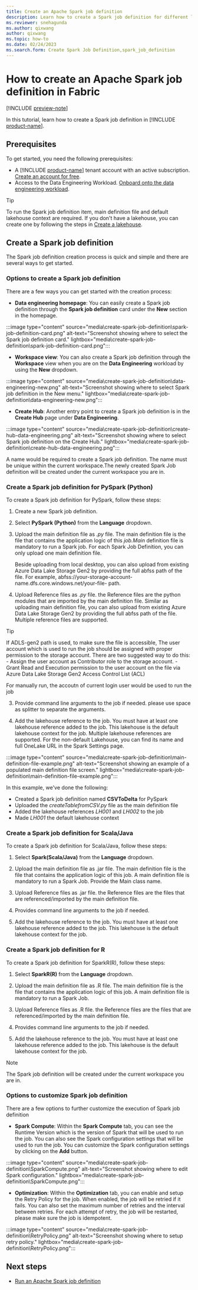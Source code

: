 ```yaml
---
title: Create an Apache Spark job definition
description: Learn how to create a Spark job definition for different languages from the Data Engineering homepage, the Workspace view, or the Create hub.
ms.reviewer: snehagunda
ms.author: qixwang
author: qixwang
ms.topic: how-to
ms.date: 02/24/2023
ms.search.form: Create Spark Job Definition,spark_job_definition
---
```


# How to create an Apache Spark job definition in Fabric

[!INCLUDE [preview-note](../includes/preview-note.md)]

In this tutorial, learn how to create a Spark job definition in [!INCLUDE [product-name](../includes/product-name.md)].

## Prerequisites

To get started, you need the following prerequisites:

- A [!INCLUDE [product-name](../includes/product-name.md)] tenant account with an active subscription. [Create an account for free](../placeholder.md).
- Access to the Data Engineering Workload. [Onboard onto the data engineering workload](../placeholder.md).

> [!TIP]
> To run the Spark job definition item, main definition file and default lakehouse context are required. If you don't have a lakehouse, you can create one by following the steps in [Create a lakehouse](../data-engineering/lakehouse.md#create-a-lakehouse).


## Create a Spark job definition

The Spark job definition creation process is quick and simple and there are several ways to get started.

### Options to create a Spark job definition

There are a few ways you can get started with the creation process:

- **Data engineering homepage**: You can easily create a Spark job definition through the **Spark job definition** card under the **New** section in the homepage.

:::image type="content" source="media\create-spark-job-definition\spark-job-definition-card.png" alt-text="Screenshot showing where to select the Spark job definition card." lightbox="media\create-spark-job-definition\spark-job-definition-card.png":::

- **Workspace view**: You can also create a Spark job definition through the **Workspace** view when you are on the **Data Engineering** workload by using the **New** dropdown.

:::image type="content" source="media\create-spark-job-definition\data-engineering-new.png" alt-text="Screenshot showing where to select Spark job definition in the New menu." lightbox="media\create-spark-job-definition\data-engineering-new.png":::

- **Create Hub**: Another entry point to create a Spark job definition is in the **Create Hub** page under **Data Engineering**.

:::image type="content" source="media\create-spark-job-definition\create-hub-data-engineering.png" alt-text="Screenshot showing where to select Spark job definition on the Create Hub." lightbox="media\create-spark-job-definition\create-hub-data-engineering.png":::

A name would be required to create a Spark job definition. The name must be unique within the current workspace.The newly created Spark Job definition will be created under the current workspace you are in.


### Create a Spark job definition for PySpark (Python)

To create a Spark job definition for PySpark, follow these steps:

1. Create a new Spark job definition.

1. Select **PySpark (Python)** from the **Language** dropdown.

1. Upload the main definition file as *.py* file. The main definition file is the file that contains the application logic of this *job.Main* definition file is mandatory to run a Spark job. For each Spark Job Definition, you can only upload one main definition file.
   
   Beside uploading from local desktop, you can also upload from existing Azure Data Lake Storage Gen2 by providing the full abfss path of the file. For example, abfss://your-storage-account-name.dfs.core.windows.net/your-file- path. 

2. Upload Reference files as *.py* file. the Reference files are the python modules that are imported by the main definition file. Similar as uploading main definition file, you can also upload from existing Azure Data Lake Storage Gen2 by providing the full abfss path of the file. Multiple reference files are supported.

> [!TIP]
> If ADLS-gen2 path is used, to make sure the file is accessible, The user account which is used to run the job should be assigned with 
> proper permission to the storage account. There are two suggested way to do this:
>       - Assign the user account as Contributor role to the storage account.
>        - Grant Read and Execution permission to the user account on the file via Azure Data Lake Storage Gen2 Access Control List (ACL)
>  
> For manually run, the accoutn of current login user would be used to run the job

3. Provide command line arguments to the job if needed. please use space as splitter to separate the arguments.

4. Add the lakehouse reference to the job. You must have at least one lakehouse reference added to the job. This lakehouse is the default lakehouse context for the job.
   Multiple lakehouse references are supported. For the non-default Lakehouse, you can find its name and full OneLake URL in the Spark Settings page.

:::image type="content" source="media\create-spark-job-definition\main-definition-file-example.png" alt-text="Screenshot showing an example of a populated main definition file screen." lightbox="media\create-spark-job-definition\main-definition-file-example.png":::

In this example, we've done the following:

- Created a Spark job definition named **CSVToDelta** for PySpark
- Uploaded the *createTablefromCSV.py* file as the main definition file
- Added the lakehouse references *LH001* and *LH002* to the job
- Made *LH001* the default lakehouse context

### Create a Spark job definition for Scala/Java

To create a Spark job definition for Scala/Java, follow these steps:

1. Select **Spark(Scala/Java)** from the **Language** dropdown.

1. Upload the main definition file as .jar file. The main definition file is the file that contains the application logic of this job. A main definition file is mandatory to run a Spark Job. Provide the Main class name.

1. Upload Reference files as .jar file. the Reference files are the files that are referenced/imported by the main definition file.

1. Provides command line arguments to the job if needed.

1. Add the lakehouse reference to the job. You must have at least one lakehouse reference added to the job. This lakehouse is the default lakehouse context for the job.

### Create a Spark job definition for R

To create a Spark job definition for SparkR(R), follow these steps:

1. Select **SparkR(R)** from the **Language** dropdown.

2. Upload the main definition file as .R file. The main definition file is the file that contains the application logic of this job. A main definition file is mandatory to run a Spark Job. 

3. Upload Reference files as .R file. the Reference files are the files that are referenced/imported by the main definition file.

4. Provides command line arguments to the job if needed.

5. Add the lakehouse reference to the job. You must have at least one lakehouse reference added to the job. This lakehouse is the default lakehouse context for the job.

> [!NOTE]
> The Spark job definition will be created under the current workspace you are in.

### Options to customize Spark job definition

There are a few options to further customize the execution of Spark job definition

- **Spark Compute**: Within the **Spark Compute** tab, you can see the Runtime Version which is the version of Spark that will be used to run the job. You can also see the Spark configuration settings that will be used to run the job. You can customize the Spark configuration settings by clicking on the **Add** button.

:::image type="content" source="media\create-spark-job-definition\SparkCompute.png" alt-text="Screenshot showing where to edit Spark configuration." lightbox="media\create-spark-job-definition\SparkCompute.png":::

- **Optimization**: Within the **Optimization** tab, you can enable and setup the Retry Policy for the job. When enabled, the job will be retried if it fails. You can also set the maximum number of retries and the interval between retries. For each attempt of retry, the job will be restarted, please make sure the job is idempotent.

:::image type="content" source="media\create-spark-job-definition\RetryPolicy.png" alt-text="Screenshot showing where to setup retry policy." lightbox="media\create-spark-job-definition\RetryPolicy.png":::

## Next steps

- [Run an Apache Spark job definition](run-spark-job-definition.md)
